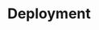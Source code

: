 ---
docType: "Chapter"
title: "Deployment"
description: "Manage Pods lifecycle"
courseTitle: "Deployment"
weight: 2
banner: "/98e16360-a366-4b78-8e0a-031da07fdacb/images/deploy.png"
---